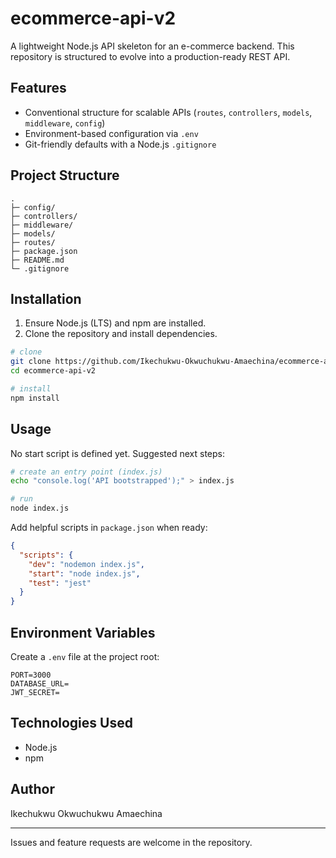 # ecommerce-api-v2

A lightweight Node.js API skeleton for an e-commerce backend. This repository is structured to evolve into a production-ready REST API.

## Features

- Conventional structure for scalable APIs (`routes`, `controllers`, `models`, `middleware`, `config`)
- Environment-based configuration via `.env`
- Git-friendly defaults with a Node.js `.gitignore`


## Project Structure

```
.
├─ config/
├─ controllers/
├─ middleware/
├─ models/
├─ routes/
├─ package.json
├─ README.md
└─ .gitignore
```

## Installation

1. Ensure Node.js (LTS) and npm are installed.
2. Clone the repository and install dependencies.

```bash
# clone
git clone https://github.com/Ikechukwu-Okwuchukwu-Amaechina/ecommerce-api-v2.git
cd ecommerce-api-v2

# install
npm install
```

## Usage

No start script is defined yet. Suggested next steps:

```bash
# create an entry point (index.js)
echo "console.log('API bootstrapped');" > index.js

# run
node index.js
```

Add helpful scripts in `package.json` when ready:

```json
{
  "scripts": {
    "dev": "nodemon index.js",
    "start": "node index.js",
    "test": "jest"
  }
}
```

## Environment Variables

Create a `.env` file at the project root:

```
PORT=3000
DATABASE_URL=
JWT_SECRET=
```

## Technologies Used

- Node.js
- npm



## Author

Ikechukwu Okwuchukwu Amaechina

---

Issues and feature requests are welcome in the repository.
